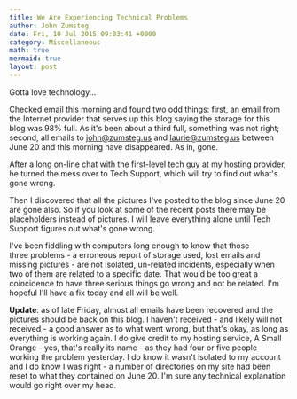 ```yaml
---
title: We Are Experiencing Technical Problems
author: John Zumsteg
date: Fri, 10 Jul 2015 09:03:41 +0000
category: Miscellaneous
math: true
mermaid: true
layout: post
---
```

Gotta love technology...

Checked email this morning and found two odd things: first, an email from the Internet provider that serves up this blog saying the storage for this blog was 98% full. As it's been about a third full, something was not right; second, all emails to john@zumsteg.us and laurie@zumsteg.us between June 20 and this morning have disappeared. As in, gone.

After a long on-line chat with the first-level tech guy at my hosting provider, he turned the mess over to Tech Support, which will try to find out what's gone wrong.

Then I discovered that all the pictures I've posted to the blog since June 20 are gone also. So if you look at some of the recent posts there may be placeholders instead of pictures. I will leave everything alone until Tech Support figures out what's gone wrong.

I've been fiddling with computers long enough to know that those three problems - a erroneous report of storage used, lost emails and missing pictures - are not isolated, un-related incidents, especially when two of them are related to a specific date. That would be too great a coincidence to have three serious things go wrong and not be related. I'm hopeful I'll have a fix today and all will be well.

<strong>Update</strong>: as of late Friday, almost all emails have been recovered and the pictures should be back on this blog. I haven't received - and likely will not received - a good answer as to what went wrong, but that's okay, as long as everything is working again. I do give credit to my hosting service, A Small Orange - yes, that's really its name - as they had four or five people working the problem yesterday. I do know it wasn't isolated to my account and I do know I was right - a number of directories on my site had been reset to what they contained on June 20. I'm sure any technical explanation would go right over my head.
